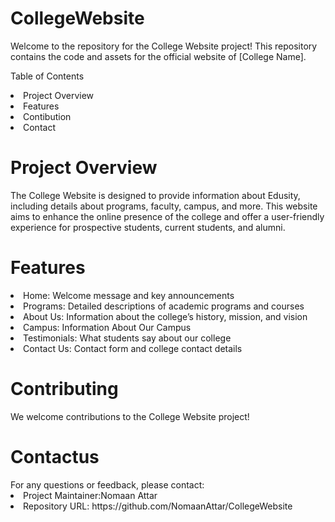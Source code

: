 # CollegeWebsite
Welcome to the repository for the College Website project! This repository contains the code and assets for the official website of [College Name].

Table of Contents
<li>Project Overview </li>
<li>Features </li>
<li>Contibution</li>
<li>Contact</li>
<h1>Project Overview</h1>
The College Website is designed to provide information about Edusity, including details about programs, faculty, campus, and more. This website aims to enhance the online presence of the college and offer a user-friendly experience for prospective students, current students, and alumni.
<h1>Features</h1>
<li>Home: Welcome message and key announcements</li>
<li>Programs: Detailed descriptions of academic programs and courses</li>
<li>About Us: Information about the college’s history, mission, and vision</li>
<li>Campus: Information About Our Campus</li>
<li>Testimonials: What students say about our college</li>
<li>Contact Us: Contact form and college contact details</li>
<h1>Contributing</h1>
We welcome contributions to the College Website project! 
<h1>Contactus</h1>
For any questions or feedback, please contact:
<li>Project Maintainer:Nomaan Attar</li>
<li>Repository URL: https://github.com/NomaanAttar/CollegeWebsite</li>
